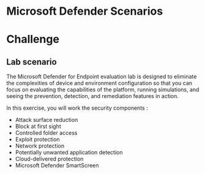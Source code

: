 # Microsoft Defender Scenarios
# Challenge

## Lab scenario

The Microsoft Defender for Endpoint evaluation lab is designed to eliminate the complexities of device and environment configuration so that you can focus on evaluating the capabilities of the platform, running simulations, and seeing the prevention, detection, and remediation features in action.

In this exercise, you will work the security components : 

- Attack surface reduction
- Block at first sight
- Controlled folder access
- Exploit protection
- Network protection
- Potentially unwanted application detection
- Cloud-delivered protection
- Microsoft Defender SmartScreen
